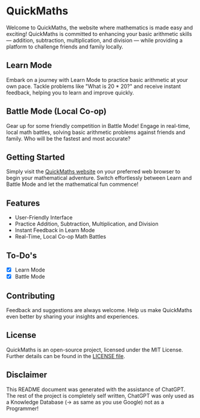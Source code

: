 # QuickMaths

Welcome to QuickMaths, the website where mathematics is made easy and exciting! QuickMaths is committed to enhancing your basic arithmetic skills — addition, subtraction, multiplication, and division — while providing a platform to challenge friends and family locally.

## Learn Mode

Embark on a journey with Learn Mode to practice basic arithmetic at your own pace. Tackle problems like "What is 20 * 20?" and receive instant feedback, helping you to learn and improve quickly.

## Battle Mode (Local Co-op)

Gear up for some friendly competition in Battle Mode! Engage in real-time, local math battles, solving basic arithmetic problems against friends and family. Who will be the fastest and most accurate?

## Getting Started

Simply visit the [QuickMaths website](https://quickmaths-3173b.firebaseapp.com/) on your preferred web browser to begin your mathematical adventure. Switch effortlessly between Learn and Battle Mode and let the mathematical fun commence!

## Features
- User-Friendly Interface
- Practice Addition, Subtraction, Multiplication, and Division
- Instant Feedback in Learn Mode
- Real-Time, Local Co-op Math Battles

## To-Do's

- [x] Learn Mode
- [x] Battle Mode

## Contributing

Feedback and suggestions are always welcome. Help us make QuickMaths even better by sharing your insights and experiences.

## License

QuickMaths is an open-source project, licensed under the MIT License. Further details can be found in the [LICENSE file](https://github.com/nwrenger/quickmaths/blob/main/LICENSE).

## Disclaimer

This README document was generated with the assistance of ChatGPT. The rest of the project is completely self written, ChatGPT was only used as a Knowledge Database (-> as same as you use Google) not as a Programmer!